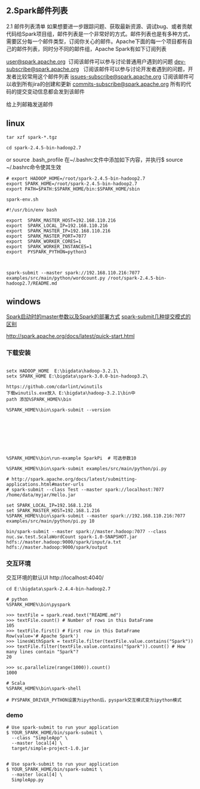 
## 2.Spark邮件列表
2.1 邮件列表清单
如果想要进一步跟踪问题、获取最新资源、调试bug、或者贡献代码给Spark项目组，邮件列表是一个非常好的方式。邮件列表也是有多种方式，需要区分每一个邮件类型，订阅你关心的邮件。Apache下面的每一个项目都有自己的邮件列表，同时分不同的邮件组，Apache Spark有如下订阅列表

user@spark.apache.org  订阅该邮件可以参与讨论普通用户遇到的问题
dev-subscribe@spark.apache.org   订阅该邮件可以参与讨论开发者遇到的问题，开发者比较常用这个邮件列表
issues-subscribe@spark.apache.org 订阅该邮件可以收到所有jira的创建和更新
commits-subscribe@spark.apache.org 所有的代码的提交变动信息都会发到该邮件

给上列邮箱发送邮件



## linux
```
tar xzf spark-*.tgz

cd spark-2.4.5-bin-hadoop2.7
```
or source .bash_profile 
在~/.bashrc文件中添加如下内容，并执行$ source ~/.bashrc命令使其生效
```
# export HADOOP_HOME=/root/spark-2.4.5-bin-hadoop2.7
export SPARK_HOME=/root/spark-2.4.5-bin-hadoop2.7
export PATH=$PATH:$SPARK_HOME/bin:$SPARK_HOME/sbin

spark-env.sh

#!/usr/bin/env bash

export  SPARK_MASTER_HOST=192.168.110.216
export  SPARK_LOCAL_IP=192.168.110.216
export  SPARK_MASTER_IP=192.168.110.216
export  SPARK_MASTER_PORT=7077
export  SPARK_WORKER_CORES=1
export  SPARK_WORKER_INSTANCES=1
export  PYSPARK_PYTHON=python3



spark-submit --master spark://192.168.110.216:7077 examples/src/main/python/wordcount.py /root/spark-2.4.5-bin-hadoop2.7/README.md
```











## windows
[Spark启动时的master参数以及Spark的部署方式](https://blog.csdn.net/zpf336/article/details/82152286)
[spark-submit几种提交模式的区别](https://blog.csdn.net/fa124607857/article/details/103390996)

http://spark.apache.org/docs/latest/quick-start.html
### 下载安装
```

setx HADOOP_HOME  E:\bigdata\hadoop-3.2.1\
setx SPARK_HOME E:\bigdata\spark-3.0.0-bin-hadoop3.2\

https://github.com/cdarlint/winutils
下载winutils.exe放入 E:\bigdata\hadoop-3.2.1\bin中
path 添加%SPARK_HOME%\bin

%SPARK_HOME%\bin\spark-submit --version








%SPARK_HOME%\bin\run-example SparkPi  # 可选参数10

%SPARK_HOME%\bin\spark-submit examples/src/main/python/pi.py

# http://spark.apache.org/docs/latest/submitting-applications.html#master-urls
# spark-submit --class Test --master spark://localhost:7077 /home/data/myjar/Hello.jar

set SPARK_LOCAL_IP=192.168.1.216
set SPARK_MASTER_HOST=192.168.1.216
%SPARK_HOME%\bin\spark-submit --master spark://192.168.110.216:7077 examples/src/main/python/pi.py 10
```

```
bin/spark-submit --master spark://master.hadoop:7077 --class nuc.sw.test.ScalaWordCount spark-1.0-SNAPSHOT.jar hdfs://master.hadoop:9000/spark/input/a.txt hdfs://master.hadoop:9000/spark/output
```

### 交互环境
 交互环境的默认UI http://localhost:4040/
```
cd E:\bigdata\spark-2.4.4-bin-hadoop2.7

# python
%SPARK_HOME%\bin\pyspark

>>> textFile = spark.read.text("README.md")
>>> textFile.count() # Number of rows in this DataFrame
105
>>> textFile.first() # First row in this DataFrame
Row(value='# Apache Spark')
>>> linesWithSpark = textFile.filter(textFile.value.contains("Spark"))
>>> textFile.filter(textFile.value.contains("Spark")).count() # How many lines contain "Spark"?
20

>>> sc.parallelize(range(1000)).count() 
1000

# Scala
%SPARK_HOME%\bin\spark-shell

# PYSPARK_DRIVER_PYTHON设置为ipython后，pyspark交互模式变为ipython模式
```


### demo
```
# Use spark-submit to run your application
$ YOUR_SPARK_HOME/bin/spark-submit \
  --class "SimpleApp" \
  --master local[4] \
  target/simple-project-1.0.jar


# Use spark-submit to run your application
$ YOUR_SPARK_HOME/bin/spark-submit \
  --master local[4] \
  SimpleApp.py
```